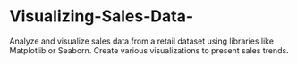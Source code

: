# Visualizing-Sales-Data-
 Analyze and visualize sales data from a retail dataset using  libraries like Matplotlib or Seaborn. Create various visualizations to present  sales trends.
